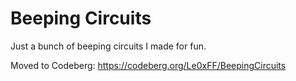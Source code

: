 # Beeping Circuits

Just a bunch of beeping circuits I made for fun.

Moved to Codeberg: https://codeberg.org/Le0xFF/BeepingCircuits
